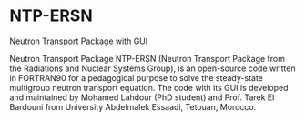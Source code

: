 # NTP-ERSN
Neutron Transport Package with GUI

Neutron Transport Package NTP-ERSN (Neutron Transport Package from the Radiations and Nuclear Systems Group), is an open-source code written in FORTRAN90 for a pedagogical purpose to solve the steady-state multigroup neutron transport equation. The code with its GUI is developed and maintained by Mohamed Lahdour (PhD student) and Prof. Tarek El Bardouni from University Abdelmalek Essaadi, Tetouan, Morocco.
